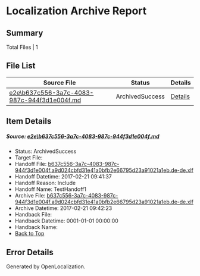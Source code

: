 # <a name='report-top'></a> Localization Archive Report

## Summary
 Total Files | 1

## File List
 Source File | Status | Details 
 ----------- | ------ | ------- 
 [e2e\b637c556-3a7c-4083-987c-944f3d1e004f.md](https://github.com/OpenLocalizationTestOrg/ol-test4/blob/30adca30c0425f161c016f3f8f94d00550a4849d/e2e/b637c556-3a7c-4083-987c-944f3d1e004f.md) | ArchivedSuccess | [Details](#1a41a7185657f1dd55ba7c4bdd5a9a3e96f507cf6)

## Item Details
##### <a name='1a41a7185657f1dd55ba7c4bdd5a9a3e96f507cf6'></a> Source: [e2e\b637c556-3a7c-4083-987c-944f3d1e004f.md](https://github.com/OpenLocalizationTestOrg/ol-test4/blob/30adca30c0425f161c016f3f8f94d00550a4849d/e2e/b637c556-3a7c-4083-987c-944f3d1e004f.md)
* Status: ArchivedSuccess
* Target File: 
* Handoff File: [b637c556-3a7c-4083-987c-944f3d1e004f.a9d024cbfd31e41a0bfb2e66795d23a91021a1eb.de-de.xlf](https://github.com/OpenLocalizationTestOrg/ol-test4-handoff/blob/68c9163bb0c0ae2015a7ae9aa44d4af895a8782f/ol-handoff/OpenLocalizationTestOrg/ol-test4-dede/xinjiang/ht/b637c556-3a7c-4083-987c-944f3d1e004f.a9d024cbfd31e41a0bfb2e66795d23a91021a1eb.de-de.xlf)
* Handoff Datetime: 2017-02-21 09:41:37
* Handoff Reason: Include
* Handoff Name: TestHandoff1
* Archive File: [b637c556-3a7c-4083-987c-944f3d1e004f.a9d024cbfd31e41a0bfb2e66795d23a91021a1eb.de-de.xlf](https://github.com/OpenLocalizationTestOrg/ol-test4-handoff/blob/ed0d5a0d7802d6fdf698c0d99a65a6b9e16ead81/ol-archive/OpenLocalizationTestOrg/ol-test4-dede/xinjiang/ht/b637c556-3a7c-4083-987c-944f3d1e004f.a9d024cbfd31e41a0bfb2e66795d23a91021a1eb.de-de.xlf)
* Archive Datetime: 2017-02-21 09:42:23
* Handback File: 
* Handback Datetime: 0001-01-01 00:00:00
* Handback Name: 
* [Back to Top](#report-top)


## Error Details

Generated by OpenLocalization.

